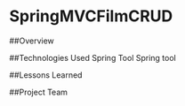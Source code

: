 # SpringMVCFilmCRUD

##Overview

##Technologies Used
Spring Tool
Spring tool

##Lessons Learned

##Project Team